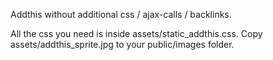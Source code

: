 Addthis without additional css / ajax-calls / backlinks.

All the css you need is inside assets/static_addthis.css.
Copy assets/addthis_sprite.jpg to your public/images folder.